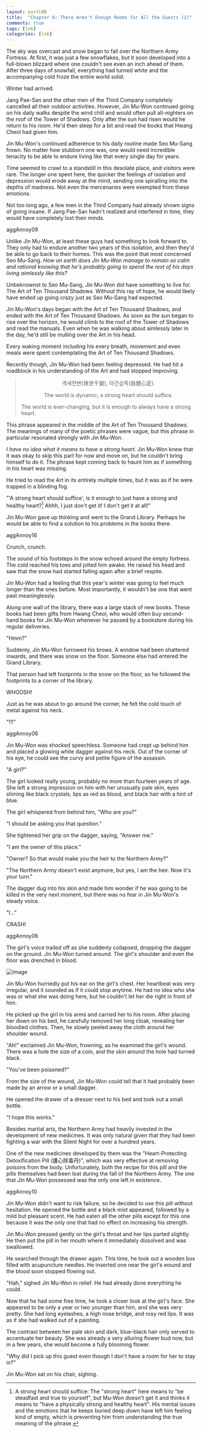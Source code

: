 ```yaml
---
layout: postLNB
title:  "Chapter 8: There Aren't Enough Rooms for All the Guests (2)"
comments: true
tags: [lnb]
categories: [lnb]
---
```


The sky was overcast and snow began to fall over the Northern Army Fortress. At first, it was just a few snowflakes, but it soon developed into a full-blown blizzard where one couldn't see even an inch ahead of them. After three days of snowfall, everything had turned white and the accompanying cold froze the entire world solid.

Winter had arrived.

Jang Pae-San and the other men of the Third Company completely cancelled all their outdoor activities. However, Jin Mu-Won continued going on his daily walks despite the wind chill and would often pull all-nighters on the roof of the Tower of Shadows. Only after the sun had risen would he return to his room. He'd then sleep for a bit and read the books that Hwang Cheol had given him.

Jin Mu-Won's continued adherence to his daily routine made Seo Mu-Sang frown. No matter how stubborn one was, one would need incredible tenacity to be able to endure living like that every single day for years.

Time seemed to crawl to a standstill in this desolate place, and visitors were rare. The longer one spent here, the quicker the feelings of isolation and depression would erode away at the mind, sending one spiralling into the depths of madness. Not even the mercenaries were exempted from these emotions.

Not too long ago, a few men in the Third Company had already shown signs of going insane. If Jang Pae-San hadn't realized and interfered in time, they would have completely lost their minds.

aggAnnoy09

Unlike Jin Mu-Won, at least these guys had something to look forward to. They only had to endure another two years of this isolation, and then they'd be able to go back to their homes. This was the point that most concerned Seo Mu-Sang. *How on earth does Jin Mu-Won manage to remain so calm and rational knowing that he's probably going to spend the rest of his days living aimlessly like this?*

Unbeknownst to Seo Mu-Sang, Jin Mu-Won did have something to live for. The Art of Ten Thousand Shadows. Without this ray of hope, he would likely have ended up going crazy just as Seo Mu-Sang had expected.

Jin Mu-Won's days began with the Art of Ten Thousand Shadows, and ended with the Art of Ten Thousand Shadows. As soon as the sun began to rise over the horizon, he would climb to the roof of the Tower of Shadows and read the manuals. Even when he was walking about aimlessly later in the day, he'd still be mulling over the Art in his head.

Every waking moment including his every breath, movement and even meals were spent contemplating the Art of Ten Thousand Shadows.

Recently though, Jin Mu-Won had been feeling depressed. He had hit a roadblock in his understanding of the Art and had stopped improving.

<blockquote>
<p style="text-align: center;">격세천변(愅世千變), 아건심족(我健心足).</p>

<p style="text-align: center;">The world is dynamic; a strong heart should suffice.</p>

<p>The world is ever-changing, but it is enough to always have a strong heart.</p>
</blockquote>

This phrase appeared in the middle of the Art of Ten Thousand Shadows. The meanings of many of the poetic phrases were vague, but this phrase in particular resonated strongly with Jin Mu-Won.

*I have no idea what it means to have a strong heart.* Jin Mu-Won knew that it was okay to skip this part for now and move on, but he couldn't bring himself to do it. The phrase kept coming back to haunt him as if something in his heart was missing.

He tried to read the Art in its entirely multiple times, but it was as if he were trapped in a blinding fog.

"'A strong heart should suffice', is it enough to just have a strong and healthy heart?[^1] Ahhh, I just don't get it! I don't get it at all!"

Jin Mu-Won gave up thinking and went to the Grand Library. Perhaps he would be able to find a solution to his problems in the books there.

aggAnnoy16

Crunch, crunch.

The sound of his footsteps in the snow echoed around the empty fortress. The cold reached his toes and jolted him awake. He raised his head and saw that the snow had started falling again after a brief respite.

Jin Mu-Won had a feeling that this year's winter was going to feel much longer than the ones before. Most importantly, it wouldn't be one that went past meaninglessly.

Along one wall of the library, there was a large stack of new books. These books had been gifts from Hwang Cheol, who would often buy second-hand books for Jin Mu-Won whenever he passed by a bookstore during his regular deliveries.

"Hmm?"

Suddenly, Jin Mu-Won furrowed his brows. A window had been shattered inwards, and there was snow on the floor. Someone else had entered the Grand Library.

That person had left footprints in the snow on the floor, so he followed the footprints to a corner of the library.

WHOOSH!

Just as he was about to go around the corner, he felt the cold touch of metal against his neck.

"!!!"

aggAnnoy06

Jin Mu-Won was shocked speechless. Someone had crept up behind him and placed a glowing white dagger against his neck. Out of the corner of his eye, he could see the curvy and petite figure of the assassin.

"A girl?"

The girl looked really young, probably no more than fourteen years of age. She left a strong impression on him with her unusually pale skin, eyes shining like black crystals, lips as red as blood, and black hair with a hint of blue.

The girl whispered from behind him, "Who are you?"

"I should be asking you that question."

She tightened her grip on the dagger, saying, "Answer me."

"I am the owner of this place."

"Owner? So that would make you the heir to the Northern Army?"

"The Northern Army doesn't exist anymore, but yes, I am the heir. Now it's your turn."

The dagger dug into his skin and made him wonder if he was going to be killed in the very next moment, but there was no fear in Jin Mu-Won's steady voice.

"I…"

CRASH!

aggAnnoy06

The girl's voice trailed off as she suddenly collapsed, dropping the dagger on the ground. Jin Mu-Won turned around. The girl's shoulder and even the floor was drenched in blood.

![image](/Images/008-insert.jpg)

Jin Mu-Won hurriedly put his ear on the girl's chest. Her heartbeat was very irregular, and it sounded as if it could stop anytime. He had no idea who she was or what she was doing here, but he couldn't let her die right in front of him.

He picked up the girl in his arms and carried her to his room. After placing her down on his bed, he carefully removed her long cloak, revealing her bloodied clothes. Then, he slowly peeled away the cloth around her shoulder wound.

"Ah!" exclaimed Jin Mu-Won, frowning, as he examined the girl's wound. There was a hole the size of a coin, and the skin around the hole had turned black.

"You've been poisoned?"

From the size of the wound, Jin Mu-Won could tell that it had probably been made by an arrow or a small dagger.

He opened the drawer of a dresser next to his bed and took out a small bottle.

"I hope this works."

Besides martial arts, the Northern Army had heavily invested in the development of new medicines. It was only natural given that they had been fighting a war with the Silent Night for over a hundred years.

One of the new medicines developed by them was the "Heart-Protecting Detoxification Pill (護心除毒丹)", which was very effective at removing poisons from the body. Unfortunately, both the recipe for this pill and the pills themselves had been lost during the fall of the Northern Army. The one that Jin Mu-Won possessed was the only one left in existence.

aggAnnoy10

Jin Mu-Won didn't want to risk failure, so he decided to use this pill without hesitation. He opened the bottle and a black mist appeared, followed by a mild but pleasant scent. He had eaten all the other pills except for this one because it was the only one that had no effect on increasing his strength.

Jin Mu-Won pressed gently on the girl's throat and her lips parted slightly. He then put the pill in her mouth where it immediately dissolved and was swallowed.

He searched through the drawer again. This time, he took out a wooden box filled with acupuncture needles. He inserted one near the girl's wound and the blood soon stopped flowing out.

"Hah," sighed Jin Mu-Won in relief. He had already done everything he could.

Now that he had some free time, he took a closer look at the girl's face. She appeared to be only a year or two younger than him, and she was very pretty. She had long eyelashes, a high nose bridge, and rosy red lips. It was as if she had walked out of a painting.

The contrast between her pale skin and dark, blue-black hair only served to accentuate her beauty. She was already a very alluring flower bud now, but in a few years, she would become a fully blooming flower.

"Why did I pick up this guest even though I don't have a room for her to stay in?"

Jin Mu-Won sat on his chair, sighing.

[^1]: A strong heart should suffice: The "strong heart" here means to "be steadfast and true to yourself", but Mu-Won doesn't get it and thinks it means to "have a physically strong and healthy heart". His mental issues and the emotions that he keeps buried deep down have left him feeling kind of empty, which is preventing him from understanding the true meaning of the phrase.